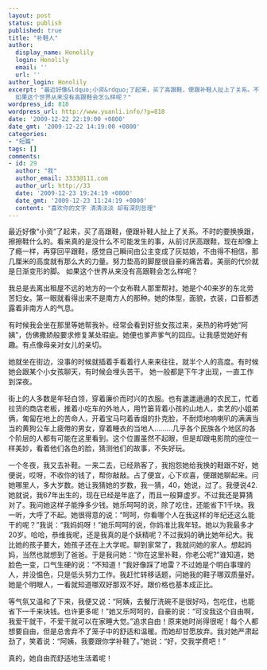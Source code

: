 ```yaml
---
layout: post
status: publish
published: true
title: "补鞋人"
author:
  display_name: Honolily
  login: Honolily
  email: ''
  url: ''
author_login: Honolily
excerpt: "最近好像&ldquo;小资&rdquo;了起来，买了高跟鞋，便跟补鞋人扯上了关系。不时的要换换跟，擦擦鞋什么的。看来真的是没什么不可能发生的事，从前讨厌高跟鞋，现在却像上了瘾一样，再穿回平跟鞋，感觉自己瞬间由公主变成了灰姑娘，不由得不相信，那几厘米的高度就有那么大的力量。努力垫高的脚屋很自豪的痛苦着。美丽的代价就是日渐变形的脚。
  如果这个世界从来没有高跟鞋会怎么样呢？"
wordpress_id: 818
wordpress_url: http://www.yuanli.info/?p=818
date: '2009-12-22 22:19:00 +0800'
date_gmt: '2009-12-22 14:19:00 +0800'
categories:
- "短篇"
tags: []
comments:
- id: 29
  author: "我"
  author_email: 3333@111.com
  author_url: http://33
  date: '2009-12-23 19:24:19 +0800'
  date_gmt: '2009-12-23 11:24:19 +0800'
  content: "喜欢你的文字 清清淡淡 却有深刻哲理"
---
```

<p>最近好像&ldquo;小资&rdquo;了起来，买了高跟鞋，便跟补鞋人扯上了关系。不时的要换换跟，擦擦鞋什么的。看来真的是没什么不可能发生的事，从前讨厌高跟鞋，现在却像上了瘾一样，再穿回平跟鞋，感觉自己瞬间由公主变成了灰姑娘，不由得不相信，那几厘米的高度就有那么大的力量。努力垫高的脚屋很自豪的痛苦着。美丽的代价就是日渐变形的脚。 如果这个世界从来没有高跟鞋会怎么样呢？<a id="more"></a><a id="more-818"></a></p>
<p>我总是去离出租屋不远的地方的一个女布鞋人那里帮衬。她是个40来岁的东北劳苦妇女。第一眼就看得出来不是南方人的那种。她的体型，面貌，衣装，口音都透露着非南方人的气息。</p>
<p>有时候我会坐在那里等她帮我补。经常会看到好些女孩过来，亲热的称呼她&ldquo;阿姨&rdquo;，仿佛撒娇般要求修复某处瑕疵。她便也爹声爹气的回应。让我感觉她好有趣。有点像母亲对女儿的亲切。</p>
<p>她就坐在街边，没事的时候就插着手看着行人来来往往，就半个人的高度。有时候她会跟某个小女孩聊天，有时候会埋头苦干。 她一般都是下午才出现，一直工作到深夜。</p>
<p>街上的人多数是年轻白领，穿着廉价而时兴的衣服。也有邋邋遢遢的农民工，忙着拉货的商店老板，推着小吃车的外地人，用竹篓背着小孩的山地人，卖艺的小姐弟俩，匍匐在地上的苦命人，开着宝马叼着香烟的扑克脸，不耐烦地响喇叭的满满当当的黄狗公车上疲倦的男女，穿着睡衣的当地人.........几乎各个民族各个地区的各个阶层的人都有可能在这里看到。这个位置虽然不起眼，但是却跟电影院的座位一样美妙，看着他们各色的脸，猜测他们的故事，不失好玩。</p>
<p>一个冬夜，我又去补鞋。一来二去，已经熟客了，我抱怨她给我换的鞋跟不好，她便说，哎呀，不收你的钱了，帮你敲敲。占了便宜，心下欢喜，便跟她聊起来。问她哪里人，多大岁数。她让我猜她的岁数，我一猜，40，她说，过了。我便说42.她就说，我67年出生的，现在已经是年底了，而且一般算虚岁。不过我还是算猜对了。我问她这样子能挣多少钱。她乐呵呵的说，除了吃住，还能省下1千块。我一听，大呼了不起。她很得意的说：&ldquo;呵呵，你看哪个人在我这样的年纪还这么能干的呢？&rdquo;我说：&ldquo;我妈妈呀！&rdquo;她乐呵呵的说，你妈准比我年轻。她以为我最多才20岁。哈哈，恭维我呢，还是我真的是个妖精呢？不过我妈的确比她年纪大。我比她的孩子要大，她孩子还在上大学呢。聊到家常了，我就问她的家人。想起妈妈，当然也就想到了爸爸。于是我问她：&ldquo;你在这里补鞋，你老公呢?&rdquo;谁知道，她脸色一变，口气生硬的说：&ldquo;不知道！&rdquo;我好像踩了地雷？不过她是个明白事理的人，并没愠色，只是低头努力工作。我赶忙转移话题，问她我的鞋子哪双质量好。她是个明眼人，一看就知道哪双好那双不好。跟价格也基本成正比。</p>
<p>等气氛又温和了下来，我便又说：&ldquo;阿姨，去餐厅洗碗不是很好吗，包吃住，也能省下一千来块钱。也许更多呢！&rdquo;她又乐呵呵的，自豪的说：&ldquo;可没我这个自由啊，我爱干就干，不爱干就可以在家睡大觉。&rdquo;追求自由！原来她时尚得很呢！每个人都想要自由，但是总舍弃不了笼子中的舒适和温暖。而她却甘愿放弃。我对她严肃起劲了，笑着说：&ldquo;阿姨，我要跟你学补鞋了。&rdquo;她说：&ldquo;好，交我学费吧！&rdquo;</p>
<p>真的，她自由而舒适地生活着呢！</p>
